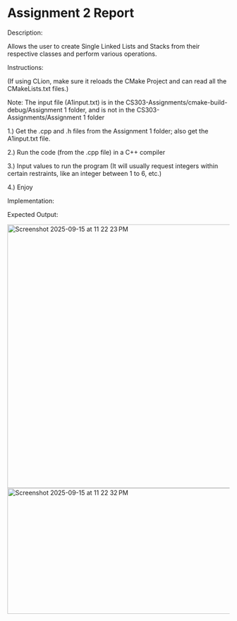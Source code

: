 # Assignment 2 Report

Description: 

Allows the user to create Single Linked Lists and Stacks from their respective classes and perform various operations.

Instructions:

(If using CLion, make sure it reloads the CMake Project and can read all the CMakeLists.txt files.)

Note: The input file (A1input.txt) is in the CS303-Assignments/cmake-build-debug/Assignment 1 folder, and is not in the CS303-Assignments/Assignment 1 folder

1.) Get the .cpp and .h files from the Assignment 1 folder; also get the A1input.txt file.

2.) Run the code (from the .cpp file) in a C++ compiler

3.) Input values to run the program (It will usually request integers within certain restraints, like an integer between 1 to 6, etc.)

4.) Enjoy

Implementation:

Expected Output:

<img width="1331" height="597" alt="Screenshot 2025-09-15 at 11 22 23 PM" src="https://github.com/user-attachments/assets/b6b9e895-6427-49da-992d-45eebfa6c6a1" />

<img width="1332" height="285" alt="Screenshot 2025-09-15 at 11 22 32 PM" src="https://github.com/user-attachments/assets/58c16e63-e51c-4042-802f-020acf0741ac" />
